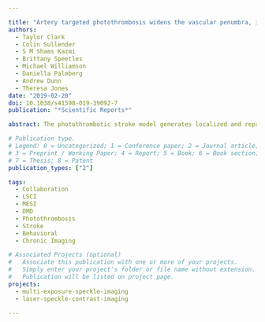 ```yaml
---

title: "Artery targeted photothrombosis widens the vascular penumbra, instigates peri-infarct neovascularization and models forelimb impairments"
authors:
  - Taylor Clark
  - Colin Sullender
  - S M Shams Kazmi
  - Brittany Speetles
  - Michael Williamson
  - Daniella Palmberg
  - Andrew Dunn
  - Theresa Jones
date: "2019-02-20"
doi: 10.1038/s41598-019-39092-7
publication: "*Scientific Reports*"

abstract: The photothrombotic stroke model generates localized and reproducible ischemic infarcts that are useful for studying recovery mechanisms, but its failure to produce a substantial ischemic penumbra weakens its resemblance to human stroke. We examined whether a modification of this approach, confining photodamage to arteries on the cortical surface (artery-targeted photothrombosis), could better reproduce aspects of the penumbra. Following artery-targeted or traditional photothrombosis to the motor cortex of mice, post-ischemic cerebral blood flow was measured using multi-exposure speckle imaging at 6, 48, and 120 h post-occlusion. Artery-targeted photothrombosis produced a more graded penumbra at 48 and 120 h. The density of isolectin $\ce{{B4}+}$ vessels in peri-infarct cortex was similarly increased after both types of infarcts compared to sham at 2 weeks. These results indicate that both models instigated post-ischemic vascular structural changes. Finally, we determined whether the strength of the traditional photothrombotic approach for modeling upper-extremity motor impairments extends to the artery-targeted approach. In adult mice that were proficient in a skilled reaching task, small motor-cortical infarcts impaired skilled-reaching performance for up to 10 days. These results support that artery-targeted photothrombosis widens the penumbra while maintaining the ability to create localized infarcts useful for modeling post-stroke impairments.

# Publication type.
# Legend: 0 = Uncategorized; 1 = Conference paper; 2 = Journal article;
# 3 = Preprint / Working Paper; 4 = Report; 5 = Book; 6 = Book section;
# 7 = Thesis; 8 = Patent
publication_types: ["2"]

tags:
  - Collaboration
  - LSCI
  - MESI
  - DMD
  - Photothrombosis
  - Stroke
  - Behavioral
  - Chronic Imaging

# Associated Projects (optional)
#   Associate this publication with one or more of your projects.
#   Simply enter your project's folder or file name without extension.
#   Publication will be listed on project page.
projects:
  - multi-exposure-speckle-imaging
  - laser-speckle-contrast-imaging

---
```

